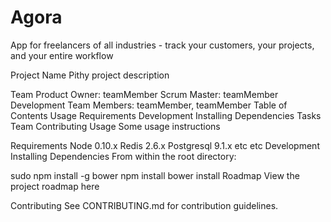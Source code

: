 # Agora
App for freelancers of all industries - track your customers, your projects, and your entire workflow

Project Name
Pithy project description

Team
Product Owner: teamMember
Scrum Master: teamMember
Development Team Members: teamMember, teamMember
Table of Contents
Usage
Requirements
Development
Installing Dependencies
Tasks
Team
Contributing
Usage
Some usage instructions

Requirements
Node 0.10.x
Redis 2.6.x
Postgresql 9.1.x
etc
etc
Development
Installing Dependencies
From within the root directory:

sudo npm install -g bower
npm install
bower install
Roadmap
View the project roadmap here

Contributing
See CONTRIBUTING.md for contribution guidelines.

